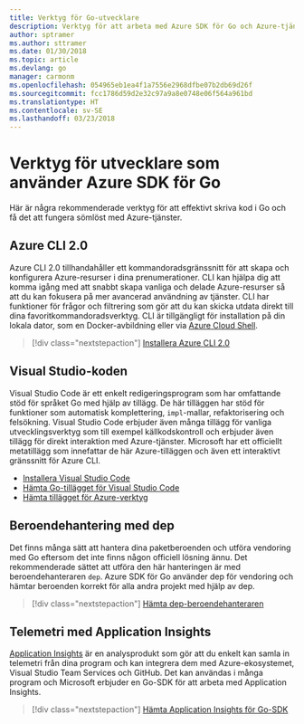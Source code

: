 ```yaml
---
title: Verktyg för Go-utvecklare
description: Verktyg för att arbeta med Azure SDK för Go och Azure-tjänster
author: sptramer
ms.author: sttramer
ms.date: 01/30/2018
ms.topic: article
ms.devlang: go
manager: carmonm
ms.openlocfilehash: 054965eb1ea4f1a7556e2968dfbe07b2db69d26f
ms.sourcegitcommit: fcc1786d59d2e32c97a9a8e0748e06f564a961bd
ms.translationtype: HT
ms.contentlocale: sv-SE
ms.lasthandoff: 03/23/2018
---
```

# <a name="tools-for-developers-using-the-azure-sdk-for-go"></a>Verktyg för utvecklare som använder Azure SDK för Go

Här är några rekommenderade verktyg för att effektivt skriva kod i Go och få det att fungera sömlöst med Azure-tjänster.

## <a name="azure-cli-20"></a>Azure CLI 2.0

Azure CLI 2.0 tillhandahåller ett kommandoradsgränssnitt för att skapa och konfigurera Azure-resurser i dina prenumerationer. CLI kan hjälpa dig att komma igång med att snabbt skapa vanliga och delade Azure-resurser så att du kan fokusera på mer avancerad användning av tjänster. CLI har funktioner för frågor och filtrering som gör att du kan skicka utdata direkt till dina favoritkommandoradsverktyg. CLI är tillgängligt för installation på din lokala dator, som en Docker-avbildning eller via [Azure Cloud Shell](https://docs.microsoft.com/en-us/azure/cloud-shell/overview).

> [!div class="nextstepaction"]
> [Installera Azure CLI 2.0](/cli/azure/install-azure-cli)

## <a name="visual-studio-code"></a>Visual Studio-koden

Visual Studio Code är ett enkelt redigeringsprogram som har omfattande stöd för språket Go med hjälp av tillägg. De här tilläggen har stöd för funktioner som automatisk komplettering, `impl`-mallar, refaktorisering och felsökning. Visual Studio Code erbjuder även många tillägg för vanliga utvecklingsverktyg som till exempel källkodskontroll och erbjuder även tillägg för direkt interaktion med Azure-tjänster. Microsoft har ett officiellt metatillägg som innefattar de här Azure-tilläggen och även ett interaktivt gränssnitt för Azure CLI.

* [Installera Visual Studio Code](https://code.visualstudio.com/Download)
* [Hämta Go-tillägget för Visual Studio Code](https://code.visualstudio.com/docs/languages/go)
* [Hämta tillägget för Azure-verktyg](https://marketplace.visualstudio.com/items?itemName=ms-vscode.vscode-azureextensionpack)

## <a name="dependency-management-with-dep"></a>Beroendehantering med dep

Det finns många sätt att hantera dina paketberoenden och utföra vendoring med Go eftersom det inte finns någon officiell lösning ännu. Det rekommenderade sättet att utföra den här hanteringen är med beroendehanteraren `dep`. Azure SDK för Go använder dep för vendoring och hämtar beroenden korrekt för alla andra projekt med hjälp av dep.

> [!div class="nextstepaction"]
> [Hämta dep-beroendehanteraren](https://github.com/tools/godep)

## <a name="telemetry-with-application-insights"></a>Telemetri med Application Insights

[Application Insights](https://azure.microsoft.com/en-us/services/application-insights/) är en analysprodukt som gör att du enkelt kan samla in telemetri från dina program och kan integrera dem med Azure-ekosystemet, Visual Studio Team Services och GitHub. Det kan användas i många program och Microsoft erbjuder en Go-SDK för att arbeta med Application Insights.

> [!div class="nextstepaction"]
> [Hämta Application Insights för Go-SDK](https://github.com/Microsoft/ApplicationInsights-Go) 
